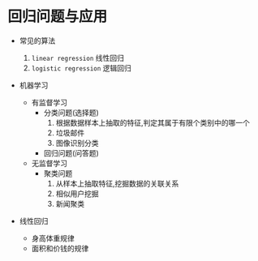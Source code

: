 # 回归问题与应用
- 常见的算法
    1. `linear regression` 线性回归
    2. `logistic regression` 逻辑回归
- 机器学习
    - 有监督学习
        - 分类问题(选择题)
            1. 根据数据样本上抽取的特征,判定其属于有限个类别中的哪一个
            2. 垃圾邮件
            3. 图像识别分类
        - 回归问题(问答题)
    - 无监督学习
        - 聚类问题
            1. 从样本上抽取特征,挖掘数据的关联关系
            2. 相似用户挖掘
            3. 新闻聚类

- 线性回归
    - 身高体重规律
    - 面积和价钱的规律